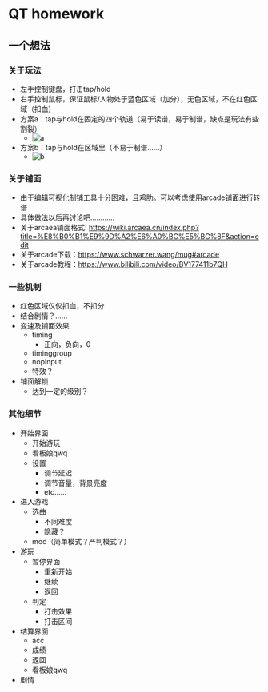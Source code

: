 # QT homework

## 一个想法

### 关于玩法

- 左手控制键盘，打击tap/hold
- 右手控制鼠标，保证鼠标/人物处于蓝色区域（加分），无色区域，不在红色区域（扣血）
- 方案a：tap与hold在固定的四个轨道（易于读谱，易于制谱，缺点是玩法有些割裂）
  - ![a](https://pic1.imgdb.cn/item/644498bd0d2dde57771f8640.jpg)
- 方案b：tap与hold在区域里（不易于制谱……）
  - ![b](https://pic1.imgdb.cn/item/6444988c0d2dde57771f2176.jpg)

### 关于铺面

- 由于编辑可视化制铺工具十分困难，且鸡肋。可以考虑使用arcade铺面进行转谱
- 具体做法以后再讨论吧…………
- 关于arcaea铺面格式: <https://wiki.arcaea.cn/index.php?title=%E8%B0%B1%E9%9D%A2%E6%A0%BC%E5%BC%8F&action=edit>
- 关于arcade下载：<https://www.schwarzer.wang/mug#arcade>
- 关于arcade教程：<https://www.bilibili.com/video/BV177411b7QH>

### 一些机制

- 红色区域仅仅扣血，不扣分
- 结合剧情？……
- 变速及铺面效果
  - timing
    - 正向，负向，0
  - timinggroup
  - nopinput
  - 特效？
- 铺面解锁
  - 达到一定的级别？

### 其他细节

- 开始界面
  - 开始游玩
  - 看板娘qwq
  - 设置
    - 调节延迟
    - 调节音量，背景亮度
    - etc……
- 进入游戏
  - 选曲
    - 不同难度
    - 隐藏？
  - mod（简单模式？严判模式？）
- 游玩
  - 暂停界面
    - 重新开始
    - 继续
    - 返回
  - 判定
    - 打击效果
    - 打击区间
- 结算界面
  - acc
  - 成绩
  - 返回
  - 看板娘qwq
- 剧情
